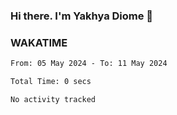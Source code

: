 ### Hi there. I'm Yakhya Diome 👋

### WAKATIME
<!--START_SECTION:waka-->

```txt
From: 05 May 2024 - To: 11 May 2024

Total Time: 0 secs

No activity tracked
```

<!--END_SECTION:waka-->
